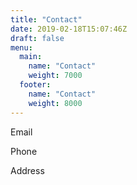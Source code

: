 ```yaml
---
title: "Contact"
date: 2019-02-18T15:07:46Z
draft: false
menu:
  main:
    name: "Contact"
    weight: 7000
  footer: 
    name: "Contact"
    weight: 8000
---
```


Email

Phone

Address
